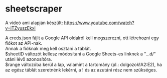 # sheetscraper

A videó ami alapján készült: https://www.youtube.com/watch?v=iTZyuszEkxI

A creds.json fájlt a Google API oldalról kell megszerezni, ott létrehozni egy fiókot az API-nak.<br>
Annak a fióknak meg kell osztani a táblát.<br>
$sheetID változót kellesz módosítani a Google Sheets-es linknek a "...d/" utáni lévő azonosítóra.<br>
$range változóba kerül a lap, valamint a tartomány (pl.: dolgozok!A2:E2), ha az egész táblát szeretnénk lekérni, a ! és az azutáni rész nem szükséges.

